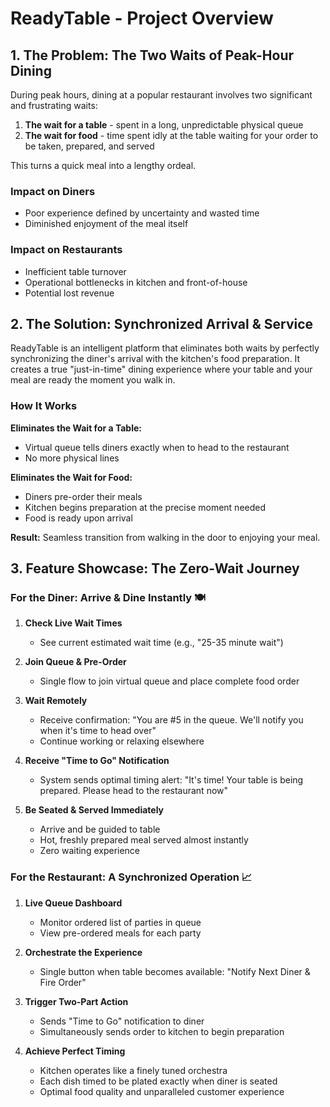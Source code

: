 # ReadyTable - Project Overview

## 1. The Problem: The Two Waits of Peak-Hour Dining

During peak hours, dining at a popular restaurant involves two significant and frustrating waits:

1. **The wait for a table** - spent in a long, unpredictable physical queue
2. **The wait for food** - time spent idly at the table waiting for your order to be taken, prepared, and served

This turns a quick meal into a lengthy ordeal.

### Impact on Diners
- Poor experience defined by uncertainty and wasted time
- Diminished enjoyment of the meal itself

### Impact on Restaurants
- Inefficient table turnover
- Operational bottlenecks in kitchen and front-of-house
- Potential lost revenue

## 2. The Solution: Synchronized Arrival & Service

ReadyTable is an intelligent platform that eliminates both waits by perfectly synchronizing the diner's arrival with the kitchen's food preparation. It creates a true "just-in-time" dining experience where your table and your meal are ready the moment you walk in.

### How It Works

**Eliminates the Wait for a Table:**
- Virtual queue tells diners exactly when to head to the restaurant
- No more physical lines

**Eliminates the Wait for Food:**
- Diners pre-order their meals
- Kitchen begins preparation at the precise moment needed
- Food is ready upon arrival

**Result:** Seamless transition from walking in the door to enjoying your meal.

## 3. Feature Showcase: The Zero-Wait Journey

### For the Diner: Arrive & Dine Instantly 🍽️

1. **Check Live Wait Times**
   - See current estimated wait time (e.g., "25-35 minute wait")

2. **Join Queue & Pre-Order**
   - Single flow to join virtual queue and place complete food order

3. **Wait Remotely**
   - Receive confirmation: "You are #5 in the queue. We'll notify you when it's time to head over"
   - Continue working or relaxing elsewhere

4. **Receive "Time to Go" Notification**
   - System sends optimal timing alert: "It's time! Your table is being prepared. Please head to the restaurant now"

5. **Be Seated & Served Immediately**
   - Arrive and be guided to table
   - Hot, freshly prepared meal served almost instantly
   - Zero waiting experience

### For the Restaurant: A Synchronized Operation 📈

1. **Live Queue Dashboard**
   - Monitor ordered list of parties in queue
   - View pre-ordered meals for each party

2. **Orchestrate the Experience**
   - Single button when table becomes available: "Notify Next Diner & Fire Order"

3. **Trigger Two-Part Action**
   - Sends "Time to Go" notification to diner
   - Simultaneously sends order to kitchen to begin preparation

4. **Achieve Perfect Timing**
   - Kitchen operates like a finely tuned orchestra
   - Each dish timed to be plated exactly when diner is seated
   - Optimal food quality and unparalleled customer experience